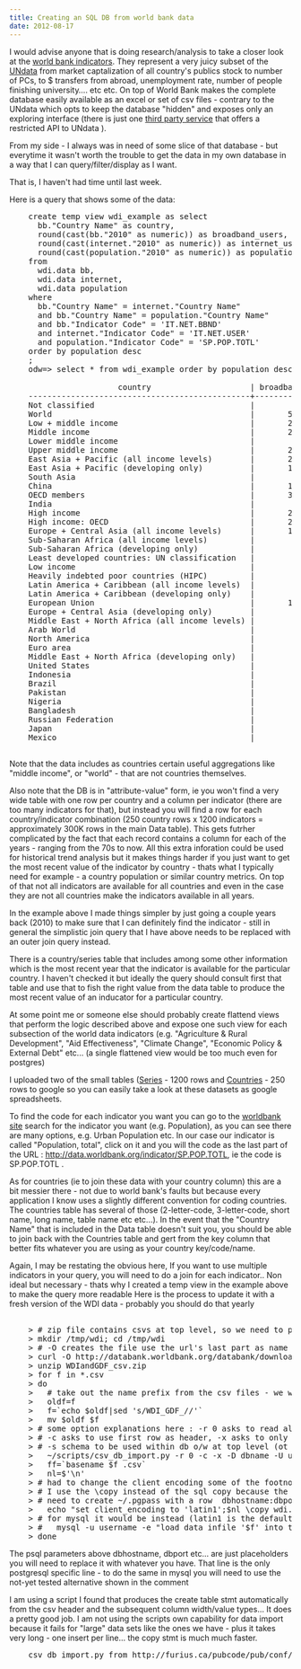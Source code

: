 ```yaml
---
title: Creating an SQL DB from world bank data 
date: 2012-08-17
---
```


I would advise anyone that is doing research/analysis to take a closer look at the 
[world bank indicators](http://data.worldbank.org/indicator/all).
They represent a very juicy subset of the [UNdata](http://data.un.org) 
from market captalization of all country's publics stock to number of PCs, to $ transfers from abroad, unemployment rate, number of people finishing university…. etc etc.
On top of World Bank makes the complete database easily available as an excel or set of csv files - contrary to the UNdata which opts to keep the database "hidden" and exposes only an exploring interface (there is just one [third party service](http://www.undata-api.org) that offers a restricted API to UNdata ).

From my side - I always was in need of some slice of that database - but everytime it wasn't worth the trouble to get the data in my own database in a way that I can query/filter/display as I want.

That is, I haven't had time until last week.

Here is a query that shows some of the data:

<pre>
    create temp view wdi_example as select
      bb."Country Name" as country,
      round(cast(bb."2010" as numeric)) as broadband_users,
      round(cast(internet."2010" as numeric)) as internet_users,
      round(cast(population."2010" as numeric)) as population
    from
      wdi.data bb,
      wdi.data internet,
      wdi.data population
    where
      bb."Country Name" = internet."Country Name"
      and bb."Country Name" = population."Country Name"
      and bb."Indicator Code" = 'IT.NET.BBND'
      and internet."Indicator Code" = 'IT.NET.USER'
      and population."Indicator Code" = 'SP.POP.TOTL'
    order by population desc
    ;
    odw=> select * from wdi_example order by population desc;

                       country                     | broadband_users | internet_users | population 
    -----------------------------------------------+-----------------+----------------+------------
    Not classified                                 |                 |                |           
    World                                          |       529552633 |     2038625951 | 6894377794
    Low + middle income                            |       231326829 |     1211559964 | 5766461466
    Middle income                                  |       230963174 |     1171514374 | 4966657601
    Lower middle income                            |        26129949 |      334184408 | 2494159560
    Upper middle income                            |       204833225 |      837329966 | 2472498041
    East Asia + Pacific (all income levels)        |       205613769 |      749045994 | 2201613485
    East Asia + Pacific (developing only)          |       139030021 |      563285528 | 1961101773
    South Asia                                     |        11893861 |      132800217 | 1632939098
    China                                          |       126337000 |      460077957 | 1337825000
    OECD members                                   |       304879562 |      844430192 | 1237234841
    India                                          |        10990000 |       91846075 | 1224614327
    High income                                    |       298225804 |      827065987 | 1127916328
    High income: OECD                              |       284686258 |      772541200 | 1033945781
    Europe + Central Asia (all income levels)      |       167104549 |      512371917 |  891039428
    Sub-Saharan Africa (all income levels)         |         1477152 |       89458998 |  853931672
    Sub-Saharan Africa (developing only)           |         1475966 |       89416974 |  853231271
    Least developed countries: UN classification   |          699160 |       35242769 |  825210584
    Low income                                     |          363655 |       40045590 |  799803865
    Heavily indebted poor countries (HIPC)         |          679731 |       28981478 |  620267812
    Latin America + Caribbean (all income levels)  |        38534602 |      200827202 |  588757676
    Latin America + Caribbean (developing only)    |        37695393 |      198016893 |  582501932
    European Union                                 |       130004397 |      355546517 |  502302566
    Europe + Central Asia (developing only)        |        36772909 |      158676575 |  405670230
    Middle East + North Africa (all income levels) |         9026704 |       96625274 |  382556328
    Arab World                                     |         6716509 |       81902398 |  347672135
    North America                                  |        95901996 |      257496348 |  343540107
    Euro area                                      |        91720222 |      236149428 |  331943805
    Middle East + North Africa (developing only)   |         4458679 |       69363777 |  331017162
    United States                                  |        85723155 |      229684122 |  309349689
    Indonesia                                      |         1900300 |       23747223 |  239870937
    Brazil                                         |        13266310 |       79245740 |  194946470
    Pakistan                                       |          531787 |       29128970 |  173593383
    Nigeria                                        |           99108 |       45039711 |  158423182
    Bangladesh                                     |           60000 |        5501609 |  148692131
    Russian Federation                             |        15700000 |       61472011 |  141920000
    Japan                                          |        34044729 |       98951089 |  127450459
    Mexico                                         |        11325022 |       35217856 |  113423047

</pre>

Note that the data includes as countries certain useful aggregations like "middle income", or "world" - that are not countries themselves.

Also note that the DB is in "attribute-value" form, ie you won't find a very wide table with one row per country and a column per indicator  (there are too many indicators for that), but instead you will find a row for each country/indicator combination (250 country rows x 1200 indicators = approximately 300K rows in the main Data table). 
This gets futrher complicated by the fact that each record contains a column for each of the years - ranging from the 70s to now. All this extra inforation could be used for historical trend analysis but it makes things harder if you just want to get the most recent value of the indicator by country - thats what I typically need for example - a country population or similar country metrics.
On top of that not all indicators are available for all countries and even in the case they are not all countries make the indicators available in all years.

In the example above I made things simpler by just going a couple years back (2010) to make sure that I can definitely find the indicator - still in general the simplistic join query that I have above needs to be replaced with an outer join query instead.

There is a country/series table that includes among some other information which is the most recent year that the indicator is available for the particular country. I haven't checked it but ideally the query should consult first that table and use that to fish the right value from the data table to produce the most recent value of an inducator for a particular country.

At some point me or someone else should probably create flattend views that perform the logic described above and expose one such view for each subsection of the world data indicators (e.g. "Agriculture & Rural Development", "Aid Effectiveness", "Climate Change", "Economic Policy & External Debt" etc...  (a single flattened view would be too much even for postgres)

I uploaded two of the small tables ([Series](https://docs.google.com/spreadsheet/ccc?key=0AuEZc8NNSRlzdE5ZcTlkYnNyWUdmRXc4T214czlrZWc) - 1200 rows and [Countries](https://docs.google.com/spreadsheet/ccc?key=0AuEZc8NNSRlzdExya1Z4RzhiTVlPVU52R3dRWkJyNmc) - 250 rows to google so you can easily take a look at these datasets as google spreadsheets.

To find the code for each indicator you want you can go to the [worldbank site](http://data.worldbank.org/indicator/all) search for the indicator you want (e.g. Population), as you can see there are many options, e.g. Urban Population etc. In our case our indicator is called "Population, total", click on it and you will the code as the last part of the URL : http://data.worldbank.org/indicator/SP.POP.TOTL, ie the code is SP.POP.TOTL  . 

As for countries (ie to join these data with your country column) this are a bit messier there - not due to world bank's faults but because every application I know uses a slightly different convention for coding countries. The countries table has several of those (2-letter-code, 3-letter-code, short name, long name, table name etc etc...). In the event that the "Country Name" that is included in the Data table doesn't suit you, you should be able to join back with the Countries table and gert from the key column that better fits whatever you are using as your country key/code/name.


Again, I may be restating the obvious here, If you want to use multiple indicators in your query, you will need to do a join for each indicator..  Non ideal but necessary - thats why I created a temp view in the example above to make the query more readable
Here is the process to update it with a fresh version of the WDI data - probably you should do that yearly

<pre>

    > # zip file contains csvs at top level, so we need to put things ourselves in a directory
    > mkdir /tmp/wdi; cd /tmp/wdi
    > # -O creates the file use the url's last part as name
    > curl -O http://databank.worldbank.org/databank/download/WDIandGDF_csv.zip
    > unzip WDIandGDF_csv.zip
    > for f in *.csv
    > do 
    >   # take out the name prefix from the csv files - we will rely on the file names for table names
    >   oldf=f
    >   f=`echo $oldf|sed 's/WDI_GDF_//'`
    >   mv $oldf $f
    > # some option explanations here : -r 0 asks to read all rows to determine type, 
    > # -c asks to use first row as header, -x asks to only create the tables and not import the data (ot addition)
    > # -s schema to be used within db o/w at top level (ot  addition)
    >   ~/scripts/csv_db_import.py -r 0 -c -x -D dbname -U username -p password -s wdi -V dbport -H dbhostname $f
    >   ff=`basename $f .csv`
    >   nl=$'\n'
    > # had to change the client encoding some of the footnotes use accented chars and cause postgres errors otherwise
    > # I use the \copy instead of the sql copy because the later has user restrictions 
    > # need to create ~/.pgpass with a row  dbhostname:dbport:dbname:username:password to avoid getting interactively asked for pass
    >   echo "set client_encoding to 'latin1';$nl \copy wdi.$ff from '$f' CSV HEADER;" |psql -h dbhostname -p dbport  -U username -d dbname -f - 
    > # for mysql it would be instead (latin1 is the default char set for mysql)
    > #   mysql -u username -e "load data infile '$f' into table wdi.$ff" dbname
    > done
</pre>

The psql parameters above dbhostname, dbport etc... are just placeholders you will need to replace it with whatever you have. That line is the only postgresql specific line - to do the same in mysql you will need to use the not-yet tested alternative shown in the comment

I am using a script I found that produces the create table stmt automatically from the csv header and the subsequent column width/value types... It does a pretty good job. I am not using the scripts own capability for data import because it fails for "large" data sets like the ones we have - plus it takes very long - one insert per line... the copy stmt is much much faster.

<pre>
    csv_db_import.py from http://furius.ca/pubcode/pub/conf/bin/csv-db-import.html   #slightly modified to allow for schema setting/create table stmt only
</pre>

